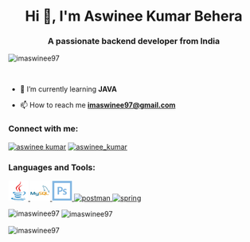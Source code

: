<h1 align="center">Hi 👋, I'm Aswinee Kumar Behera</h1>
<h3 align="center">A passionate backend developer from India</h3>

<p align="left"> <img src="https://komarev.com/ghpvc/?username=imaswinee97&label=Profile%20views&color=0e75b6&style=flat" alt="imaswinee97" /> </p>

<p align="left"> <a href="https://twitter.com/" target="blank"><img src="https://img.shields.io/twitter/follow/?logo=twitter&style=for-the-badge" alt="" /></a> </p>

- 🌱 I’m currently learning **JAVA**

- 📫 How to reach me **imaswinee97@gmail.com**

<h3 align="left">Connect with me:</h3>
<p align="left">
<a href="https://fb.com/aswinee kumar" target="blank"><img align="center" src="https://raw.githubusercontent.com/rahuldkjain/github-profile-readme-generator/master/src/images/icons/Social/facebook.svg" alt="aswinee kumar" height="30" width="40" /></a>
<a href="https://instagram.com/aswinee_kumar" target="blank"><img align="center" src="https://raw.githubusercontent.com/rahuldkjain/github-profile-readme-generator/master/src/images/icons/Social/instagram.svg" alt="aswinee_kumar" height="30" width="40" /></a>
</p>

<h3 align="left">Languages and Tools:</h3>
<p align="left"> <a href="https://www.java.com" target="_blank" rel="noreferrer"> <img src="https://raw.githubusercontent.com/devicons/devicon/master/icons/java/java-original.svg" alt="java" width="40" height="40"/> </a> <a href="https://www.mysql.com/" target="_blank" rel="noreferrer"> <img src="https://raw.githubusercontent.com/devicons/devicon/master/icons/mysql/mysql-original-wordmark.svg" alt="mysql" width="40" height="40"/> </a> <a href="https://www.photoshop.com/en" target="_blank" rel="noreferrer"> <img src="https://raw.githubusercontent.com/devicons/devicon/master/icons/photoshop/photoshop-line.svg" alt="photoshop" width="40" height="40"/> </a> <a href="https://postman.com" target="_blank" rel="noreferrer"> <img src="https://www.vectorlogo.zone/logos/getpostman/getpostman-icon.svg" alt="postman" width="40" height="40"/> </a> <a href="https://spring.io/" target="_blank" rel="noreferrer"> <img src="https://www.vectorlogo.zone/logos/springio/springio-icon.svg" alt="spring" width="40" height="40"/> </a> </p>

<p><img align="left" src="https://github-readme-stats.vercel.app/api/top-langs?username=imaswinee97&show_icons=true&locale=en&layout=compact" alt="imaswinee97" /></p>

<p>&nbsp;<img align="center" src="https://github-readme-stats.vercel.app/api?username=imaswinee97&show_icons=true&locale=en" alt="imaswinee97" /></p>

<p><img align="center" src="https://github-readme-streak-stats.herokuapp.com/?user=imaswinee97&" alt="imaswinee97" /></p>
